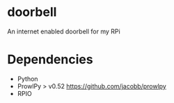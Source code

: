 doorbell
========

An internet enabled doorbell for my RPi

Dependencies
========
- Python
- ProwlPy > v0.52 https://github.com/jacobb/prowlpy
- RPIO


